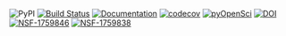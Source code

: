 ![PyPI](https://img.shields.io/pypi/v/physcraper)
[![Build Status](https://travis-ci.org/McTavishLab/physcraper.svg?branch=main)](https://travis-ci.org/McTavishLab/physcraper)
[![Documentation](https://readthedocs.org/projects/physcraper/badge/?version=main&style=flat)](https://physcraper.readthedocs.io/en/main/)
[![codecov](https://codecov.io/gh/McTavishLab/physcraper/branch/main/graph/badge.svg)](https://codecov.io/gh/McTavishLab/physcraper)
[![pyOpenSci](https://tinyurl.com/y22nb8up)](https://github.com/pyOpenSci/software-review/issues/26)
[![DOI](https://zenodo.org/badge/41294748.svg)](https://zenodo.org/badge/latestdoi/41294748)
[![NSF-1759846](https://img.shields.io/badge/NSF-1759846-blue.svg)](https://nsf.gov/awardsearch/showAward?AWD_ID=1759846)
[![NSF-1759838](https://img.shields.io/badge/NSF-1759838-blue.svg)](https://nsf.gov/awardsearch/showAward?AWD_ID=1759838)
